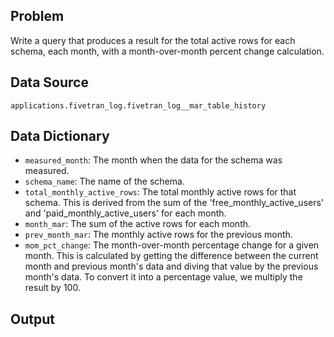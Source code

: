 ## Problem
Write a query that produces a result for the total active rows for each schema, each month, with a month-over-month percent change calculation.


## Data Source
`applications.fivetran_log.fivetran_log__mar_table_history`


## Data Dictionary

* `measured_month`: The month when the data for the schema was measured.
* `schema_name`: The name of the schema.
* `total_monthly_active_rows`: The total monthly active rows for that schema. This is derived from the sum of the 'free_monthly_active_users' and 'paid_monthly_active_users' for each month.
* `month_mar`: The sum of the active rows for each month.
* `prev_month_mar`: The monthly active rows for the previous month.
* `mom_pct_change`: The month-over-month percentage change for a given month. This is calculated by getting the difference between the current month and previous month's data and diving that value by the previous month's data. To convert it into a percentage value, we multiply the result by 100.


## Output

